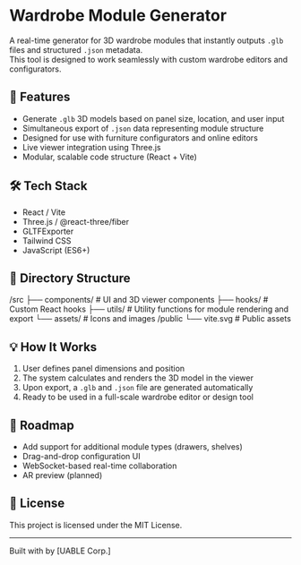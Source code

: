 # Wardrobe Module Generator

A real-time generator for 3D wardrobe modules that instantly outputs `.glb` files and structured `.json` metadata.  
This tool is designed to work seamlessly with custom wardrobe editors and configurators.

## 🚀 Features

- Generate `.glb` 3D models based on panel size, location, and user input
- Simultaneous export of `.json` data representing module structure
- Designed for use with furniture configurators and online editors
- Live viewer integration using Three.js
- Modular, scalable code structure (React + Vite)

## 🛠 Tech Stack

- React / Vite
- Three.js / @react-three/fiber
- GLTFExporter
- Tailwind CSS
- JavaScript (ES6+)

## 📁 Directory Structure


/src
├── components/         # UI and 3D viewer components
├── hooks/              # Custom React hooks
├── utils/              # Utility functions for module rendering and export
└── assets/             # Icons and images
/public
└── vite.svg            # Public assets

## 💡 How It Works

1. User defines panel dimensions and position
2. The system calculates and renders the 3D model in the viewer
3. Upon export, a `.glb` and `.json` file are generated automatically
4. Ready to be used in a full-scale wardrobe editor or design tool

## 🧭 Roadmap

- Add support for additional module types (drawers, shelves)
- Drag-and-drop configuration UI
- WebSocket-based real-time collaboration
- AR preview (planned)

## 📄 License

This project is licensed under the MIT License.

---

Built with by [UABLE Corp.]

